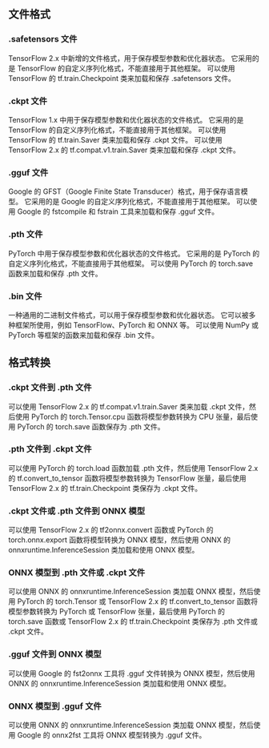 ## 文件格式

### .safetensors 文件

TensorFlow 2.x 中新增的文件格式，用于保存模型参数和优化器状态。
它采用的是 TensorFlow 的自定义序列化格式，不能直接用于其他框架。
可以使用 TensorFlow 的 tf.train.Checkpoint 类来加载和保存 .safetensors 文件。


### .ckpt 文件

TensorFlow 1.x 中用于保存模型参数和优化器状态的文件格式。
它采用的是 TensorFlow 的自定义序列化格式，不能直接用于其他框架。
可以使用 TensorFlow 的 tf.train.Saver 类来加载和保存 .ckpt 文件。
可以使用 TensorFlow 2.x 的 tf.compat.v1.train.Saver 类来加载和保存 .ckpt 文件。


### .gguf 文件

Google 的 GFST（Google Finite State Transducer）格式，用于保存语言模型。
它采用的是 Google 的自定义序列化格式，不能直接用于其他框架。
可以使用 Google 的 fstcompile 和 fstrain 工具来加载和保存 .gguf 文件。


### .pth 文件

PyTorch 中用于保存模型参数和优化器状态的文件格式。
它采用的是 PyTorch 的自定义序列化格式，不能直接用于其他框架。
可以使用 PyTorch 的 torch.save 函数来加载和保存 .pth 文件。

### .bin 文件


一种通用的二进制文件格式，可以用于保存模型参数和优化器状态。
它可以被多种框架所使用，例如 TensorFlow、PyTorch 和 ONNX 等。
可以使用 NumPy 或 PyTorch 等框架的函数来加载和保存 .bin 文件。

## 格式转换

### .ckpt 文件到 .pth 文件

可以使用 TensorFlow 2.x 的 tf.compat.v1.train.Saver 类来加载 .ckpt 文件，然后使用 PyTorch 的 torch.Tensor.cpu 函数将模型参数转换为 CPU 张量，最后使用 PyTorch 的 torch.save 函数保存为 .pth 文件。


### .pth 文件到 .ckpt 文件

可以使用 PyTorch 的 torch.load 函数加载 .pth 文件，然后使用 TensorFlow 2.x 的 tf.convert_to_tensor 函数将模型参数转换为 TensorFlow 张量，最后使用 TensorFlow 2.x 的 tf.train.Checkpoint 类保存为 .ckpt 文件。


### .ckpt 文件或 .pth 文件到 ONNX 模型

可以使用 TensorFlow 2.x 的 tf2onnx.convert 函数或 PyTorch 的 torch.onnx.export 函数将模型转换为 ONNX 模型，然后使用 ONNX 的 onnxruntime.InferenceSession 类加载和使用 ONNX 模型。


### ONNX 模型到 .pth 文件或 .ckpt 文件

可以使用 ONNX 的 onnxruntime.InferenceSession 类加载 ONNX 模型，然后使用 PyTorch 的 torch.Tensor 或 TensorFlow 2.x 的 tf.convert\_to\_tensor 函数将模型参数转换为 PyTorch 或 TensorFlow 张量，最后使用 PyTorch 的 torch.save 函数或 TensorFlow 2.x 的 tf.train.Checkpoint 类保存为 .pth 文件或 .ckpt 文件。


### .gguf 文件到 ONNX 模型


可以使用 Google 的 fst2onnx 工具将 .gguf 文件转换为 ONNX 模型，然后使用 ONNX 的 onnxruntime.InferenceSession 类加载和使用 ONNX 模型。


### ONNX 模型到 .gguf 文件

可以使用 ONNX 的 onnxruntime.InferenceSession 类加载 ONNX 模型，然后使用 Google 的 onnx2fst 工具将 ONNX 模型转换为 .gguf 文件。